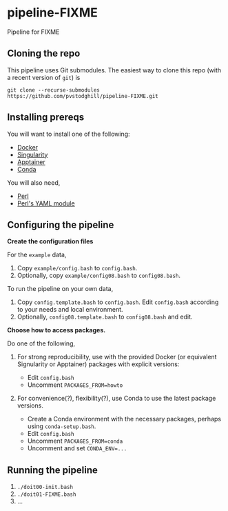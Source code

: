 # pipeline-FIXME

Pipeline for FIXME

## Cloning the repo

This pipeline uses Git submodules. The easiest way to clone this repo
(with a recent version of `git`) is

```
git clone --recurse-submodules https://github.com/pvstodghill/pipeline-FIXME.git
```

## Installing prereqs

You will want to install one of the following:

- [Docker](https://www.docker.com/)
- [Singularity](https://sylabs.io/)
- [Apptainer](https://apptainer.org/)
- [Conda](https://conda.io)

You will also need,

- [Perl](https://www.perl.org/)
- [Perl's YAML module](https://metacpan.org/dist/YAML)

## Configuring the pipeline

**Create the configuration files**

For the `example` data,

1. Copy `example/config.bash` to  `config.bash`.
2. Optionally, copy `example/config08.bash` to  `config08.bash`.

To run the pipeline on your own data,

1. Copy `config.template.bash` to `config.bash`.  Edit `config.bash`
   according to your needs and local environment.
2. Optionally,  `config08.template.bash` to `config08.bash` and edit.

**Choose how to access packages.**

 Do one of the following,

1. For strong reproducibility, use with the provided Docker (or
   equivalent Signularity or Apptainer) packages with explicit
   versions:

    * Edit `config.bash`
    * Uncomment `PACKAGES_FROM=howto`


1. For convenience(?), flexibility(?), use Conda to use the latest
   package versions.

    * Create a Conda environment with the necessary packages, perhaps
      using `conda-setup.bash`.
    * Edit `config.bash`
    * Uncomment `PACKAGES_FROM=conda`
    * Uncomment and set `CONDA_ENV=...`

## Running the pipeline

1. `./doit00-init.bash`
2. `./doit01-FIXME.bash`
3. ...
